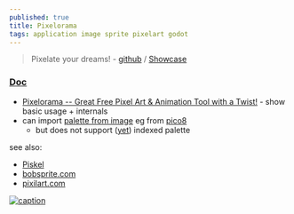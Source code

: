 ```yaml
---
published: true
title: Pixelorama
tags: application image sprite pixelart godot
---
```

> Pixelate your dreams! - [github](https://github.com/Orama-Interactive/Pixelorama#pixelorama---pixelate-your-dreams) / [Showcase](https://godotengine.org/showcase/pixelorama/)

### [Doc](https://www.oramainteractive.com/Pixelorama-Docs/)
- [Pixelorama -- Great Free Pixel Art & Animation Tool with a Twist!](https://www.youtube.com/watch?v=u-TJ1WcCA6k) - show basic usage + internals
- can import [palette from image](https://www.oramainteractive.com/Pixelorama-Docs/user_manual/palettes#palettes-import) eg from [pico8](https://lospec.com/palette-list/pico-8)
	- but does not support ([yet](https://github.com/Orama-Interactive/Pixelorama/issues/356)) indexed palette

see also:
- [Piskel](https://www.piskelapp.com/)
- [bobsprite.com](https://bobsprite.com/editor)
- [pixilart.com](https://www.pixilart.com/draw?ref=home-page)

[![caption](https://godotengine.org/assets/showcase/pixelorama.png) ](https://godotengine.org/showcase/pixelorama/)
